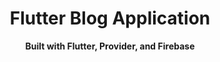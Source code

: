 <h1 align="center">Flutter Blog Application</h1>
<div align="center">
  <strong>Built with Flutter, Provider, and Firebase</strong>
</div>

